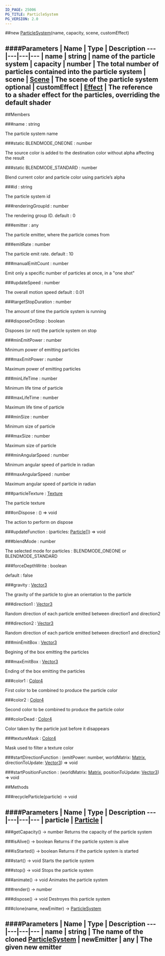 ```yaml
---
ID_PAGE: 25006
PG_TITLE: ParticleSystem
PG_VERSION: 2.0
---
```

##new [ParticleSystem](/classes/ParticleSystem)(name, capacity, scene, customEffect)







####Parameters
 | Name | Type | Description
---|---|---|---
 | name | string | name of the particle system
 | capacity | number | The total number of particles contained into the particle system
 | scene | [Scene](/classes/Scene) | The scene of the particle system
optional | customEffect | [Effect](/classes/Effect) | The reference to a shader effect for the particles, overriding the default shader
---

##Members

###name : string




The particle system name



###static BLENDMODE_ONEONE : number




The source color is added to the destination color without alpha affecting the result



###static BLENDMODE_STANDARD : number




Blend current color and particle color using particle&rsquo;s alpha



###id : string




The particle system id



###renderingGroupId : number




The rendering group ID. default : 0



###emitter : any




The particle emitter, where the particle comes from



###emitRate : number




The particle emit rate. default : 10



###manualEmitCount : number




Emit only a specific number of particles at once, in a &quot;one shot&quot;



###updateSpeed : number




The overall motion speed default : 0.01



###targetStopDuration : number




The amount of time the particle system is running



###disposeOnStop : boolean




Disposes (or not) the particle system on stop



###minEmitPower : number




Minimum power of emitting particles



###maxEmitPower : number




Maximum power of emitting particles



###minLifeTime : number




Minimum life time of particle



###maxLifeTime : number




Maximum life time of particle



###minSize : number




Minimum size of particle



###maxSize : number




Maximum size of particle



###minAngularSpeed : number




Minimum angular speed of particle in radian



###maxAngularSpeed : number




Maximum angular speed of particle in radian



###particleTexture : [Texture](/classes/Texture)




The particle texture



###onDispose : () =&gt; void




The action to perform on dispose



###updateFunction : (particles: [Particle](/classes/Particle)[]) =&gt; void




###blendMode : number




The selected mode for particles : BLENDMODE_ONEONE or BLENDMODE_STANDARD



###forceDepthWrite : boolean




default : false



###gravity : [Vector3](/classes/Vector3)




The gravity of the particle to give an orientation to the particle



###direction1 : [Vector3](/classes/Vector3)




Random direction of each particle emitted between direction1 and direction2



###direction2 : [Vector3](/classes/Vector3)




Random direction of each particle emitted between direction1 and direction2



###minEmitBox : [Vector3](/classes/Vector3)




Begining of the box emitting the particles



###maxEmitBox : [Vector3](/classes/Vector3)




Ending of the box emitting the particles



###color1 : [Color4](/classes/Color4)




First color to be combined to produce the particle color



###color2 : [Color4](/classes/Color4)




Second color to be combined to produce the particle color



###colorDead : [Color4](/classes/Color4)




Color taken by the particle just before it disappears



###textureMask : [Color4](/classes/Color4)




Mask used to filter a texture color



###startDirectionFunction : (emitPower: number, worldMatrix: [Matrix](/classes/Matrix), directionToUpdate: [Vector3](/classes/Vector3)) =&gt; void






###startPositionFunction : (worldMatrix: [Matrix](/classes/Matrix), positionToUpdate: [Vector3](/classes/Vector3)) =&gt; void














##Methods

###recycleParticle(particle) &rarr; void

####Parameters
 | Name | Type | Description
---|---|---|---
 | particle | [Particle](/classes/Particle) | 
---

###getCapacity() &rarr; number
Returns the capacity of the particle system






###isAlive() &rarr; boolean
Returns if the particle system is alive






###isStarted() &rarr; boolean
Returns if the particle system is started






###start() &rarr; void
Starts the particle system






###stop() &rarr; void
Stops the particle system






###animate() &rarr; void
Animates the particle system






###render() &rarr; number






###dispose() &rarr; void
Destroyes this particle system






###clone(name, newEmitter) &rarr; [ParticleSystem](/classes/ParticleSystem)

####Parameters
 | Name | Type | Description
---|---|---|---
 | name | string | The name of the cloned [ParticleSystem](/classes/ParticleSystem)
 | newEmitter | any | The given new emitter
---
